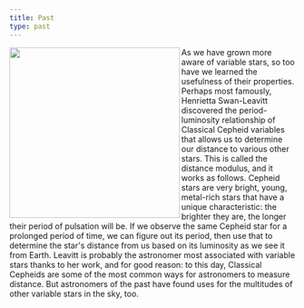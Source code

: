```yaml
---
title: Past
type: past
---
```


<img align="left" width="300" margin="20px" src="https://cdn.britannica.com/26/126226-050-9ED958C9/Cepheid-variables-Hubble-Space-Telescope.jpg" />

As we have grown more aware of variable stars, so too have we learned the usefulness of their properties. Perhaps most famously, Henrietta Swan-Leavitt discovered the period-luminosity relationship of Classical Cepheid variables that allows us to determine our distance to various other stars. This is called the distance modulus, and it works as follows. Cepheid stars are very bright, young, metal-rich stars that have a unique characteristic: the brighter they are, the longer their period of pulsation will be. If we observe the same Cepheid star for a prolonged period of time, we can figure out its period, then use that to determine the star's distance from us based on its luminosity as we see it from Earth. Leavitt is probably the astronomer most associated with variable stars thanks to her work, and for good reason: to this day, Classical Cepheids are some of the most common ways for astronomers to measure distance. But astronomers of the past have found uses for the multitudes of other variable stars in the sky, too.

